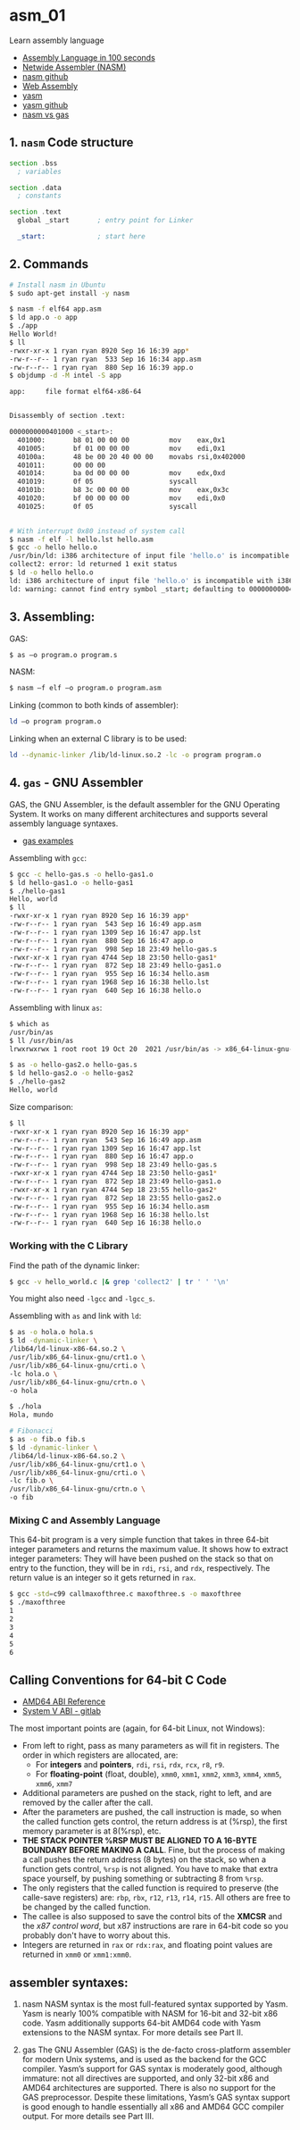 # asm_01

Learn assembly language

* [Assembly Language in 100 seconds](https://youtu.be/4gwYkEK0gOk)
* [Netwide Assembler (NASM)](https://www.nasm.us/)
* [nasm github](https://github.com/netwide-assembler/nasm)
* [Web Assembly](https://webassembly.org/)
* [yasm](https://yasm.tortall.net/)
* [yasm github](https://github.com/yasm)
* [nasm vs gas](https://developer.ibm.com/articles/l-gas-nasm/)

## 1. `nasm` Code structure

```asm
section .bss
  ; variables

section .data
  ; constants

section .text
  global _start       ; entry point for Linker

  _start:             ; start here
```

## 2. Commands

```sh
# Install nasm in Ubuntu
$ sudo apt-get install -y nasm

$ nasm -f elf64 app.asm
$ ld app.o -o app
$ ./app
Hello World!
$ ll
-rwxr-xr-x 1 ryan ryan 8920 Sep 16 16:39 app*
-rw-r--r-- 1 ryan ryan  533 Sep 16 16:34 app.asm
-rw-r--r-- 1 ryan ryan  880 Sep 16 16:39 app.o
$ objdump -d -M intel -S app

app:     file format elf64-x86-64


Disassembly of section .text:

0000000000401000 <_start>:
  401000:       b8 01 00 00 00          mov    eax,0x1
  401005:       bf 01 00 00 00          mov    edi,0x1
  40100a:       48 be 00 20 40 00 00    movabs rsi,0x402000
  401011:       00 00 00 
  401014:       ba 0d 00 00 00          mov    edx,0xd
  401019:       0f 05                   syscall 
  40101b:       b8 3c 00 00 00          mov    eax,0x3c
  401020:       bf 00 00 00 00          mov    edi,0x0
  401025:       0f 05                   syscall

  
# With interrupt 0x80 instead of system call
$ nasm -f elf -l hello.lst hello.asm
$ gcc -o hello hello.o
/usr/bin/ld: i386 architecture of input file 'hello.o' is incompatible with i386:x86-64 output
collect2: error: ld returned 1 exit status
$ ld -o hello hello.o
ld: i386 architecture of input file 'hello.o' is incompatible with i386:x86-64 output
ld: warning: cannot find entry symbol _start; defaulting to 0000000000401000
```

## 3. Assembling:
GAS:
```sh
$ as –o program.o program.s
```

NASM:
```sh
$ nasm –f elf –o program.o program.asm
```

Linking (common to both kinds of assembler):
```sh
ld –o program program.o
```

Linking when an external C library is to be used:
```sh
ld --dynamic-linker /lib/ld-linux.so.2 -lc -o program program.o
```

## 4. `gas` - GNU Assembler
GAS, the GNU Assembler, is the default assembler for the GNU Operating System. It works on many different architectures and supports several assembly language syntaxes.

* [gas examples](https://cs.lmu.edu/~ray/notes/gasexamples/)

Assembling with `gcc`:
```sh
$ gcc -c hello-gas.s -o hello-gas1.o
$ ld hello-gas1.o -o hello-gas1
$ ./hello-gas1 
Hello, world
$ ll
-rwxr-xr-x 1 ryan ryan 8920 Sep 16 16:39 app*
-rw-r--r-- 1 ryan ryan  543 Sep 16 16:49 app.asm
-rw-r--r-- 1 ryan ryan 1309 Sep 16 16:47 app.lst
-rw-r--r-- 1 ryan ryan  880 Sep 16 16:47 app.o
-rw-r--r-- 1 ryan ryan  998 Sep 18 23:49 hello-gas.s
-rwxr-xr-x 1 ryan ryan 4744 Sep 18 23:50 hello-gas1*
-rw-r--r-- 1 ryan ryan  872 Sep 18 23:49 hello-gas1.o
-rw-r--r-- 1 ryan ryan  955 Sep 16 16:34 hello.asm
-rw-r--r-- 1 ryan ryan 1968 Sep 16 16:38 hello.lst
-rw-r--r-- 1 ryan ryan  640 Sep 16 16:38 hello.o
```

Assembling with linux `as`:
```sh
$ which as
/usr/bin/as
$ ll /usr/bin/as
lrwxrwxrwx 1 root root 19 Oct 20  2021 /usr/bin/as -> x86_64-linux-gnu-as*

$ as -o hello-gas2.o hello-gas.s
$ ld hello-gas2.o -o hello-gas2
$ ./hello-gas2
Hello, world
```

Size comparison:
```sh
$ ll
-rwxr-xr-x 1 ryan ryan 8920 Sep 16 16:39 app*
-rw-r--r-- 1 ryan ryan  543 Sep 16 16:49 app.asm
-rw-r--r-- 1 ryan ryan 1309 Sep 16 16:47 app.lst
-rw-r--r-- 1 ryan ryan  880 Sep 16 16:47 app.o
-rw-r--r-- 1 ryan ryan  998 Sep 18 23:49 hello-gas.s
-rwxr-xr-x 1 ryan ryan 4744 Sep 18 23:50 hello-gas1*
-rw-r--r-- 1 ryan ryan  872 Sep 18 23:49 hello-gas1.o
-rwxr-xr-x 1 ryan ryan 4744 Sep 18 23:55 hello-gas2*
-rw-r--r-- 1 ryan ryan  872 Sep 18 23:55 hello-gas2.o
-rw-r--r-- 1 ryan ryan  955 Sep 16 16:34 hello.asm
-rw-r--r-- 1 ryan ryan 1968 Sep 16 16:38 hello.lst
-rw-r--r-- 1 ryan ryan  640 Sep 16 16:38 hello.o
```

### Working with the C Library
Find the path of the dynamic linker:
```sh
$ gcc -v hello_world.c |& grep 'collect2' | tr ' ' '\n'
```
You might also need `-lgcc` and `-lgcc_s`.

Assembling with `as` and link with `ld`:
```sh
$ as -o hola.o hola.s
$ ld -dynamic-linker \
/lib64/ld-linux-x86-64.so.2 \
/usr/lib/x86_64-linux-gnu/crt1.o \
/usr/lib/x86_64-linux-gnu/crti.o \
-lc hola.o \
/usr/lib/x86_64-linux-gnu/crtn.o \
-o hola

$ ./hola
Hola, mundo

# Fibonacci
$ as -o fib.o fib.s 
$ ld -dynamic-linker \
/lib64/ld-linux-x86-64.so.2 \
/usr/lib/x86_64-linux-gnu/crt1.o \
/usr/lib/x86_64-linux-gnu/crti.o \
-lc fib.o \
/usr/lib/x86_64-linux-gnu/crtn.o \
-o fib
```

### Mixing C and Assembly Language
This 64-bit program is a very simple function that takes in three 64-bit integer parameters and returns the maximum value. It shows how to extract integer parameters: They will have been pushed on the stack so that on entry to the function, they will be in `rdi`, `rsi`, and `rdx`, respectively. The return value is an integer so it gets returned in `rax`.

```sh
$ gcc -std=c99 callmaxofthree.c maxofthree.s -o maxofthree
$ ./maxofthree 
1
2
3
4
5
6
```

## Calling Conventions for 64-bit C Code

* [AMD64 ABI Reference](docs/abi.pdf)
* [System V ABI - gitlab](https://gitlab.com/x86-psABIs/x86-64-ABI)

The most important points are (again, for 64-bit Linux, not Windows):

* From left to right, pass as many parameters as will fit in registers. The order in which registers are allocated, are:
  * For **integers** and **pointers**, `rdi`, `rsi`, `rdx`, `rcx`, `r8`, `r9`.
  * For **floating-point** (float, double), `xmm0`, `xmm1`, `xmm2`, `xmm3`, `xmm4`, `xmm5`, `xmm6`, `xmm7`
* Additional parameters are pushed on the stack, right to left, and are removed by the caller after the call.
* After the parameters are pushed, the call instruction is made, so when the called function gets control, the return address is at (%rsp), the first memory parameter is at 8(%rsp), etc.
* **THE STACK POINTER %RSP MUST BE ALIGNED TO A 16-BYTE BOUNDARY BEFORE MAKING A CALL**. Fine, but the process of making a call pushes the return address (8 bytes) on the stack, so when a function gets control, `%rsp` is not aligned. You have to make that extra space yourself, by pushing something or subtracting 8 from `%rsp`.
* The only registers that the called function is required to preserve (the calle-save registers) are: `rbp`, `rbx`, `r12`, `r13`, `r14`, `r15`. All others are free to be changed by the called function.
* The callee is also supposed to save the control bits of the **XMCSR** and the _x87 control word_, but x87 instructions are rare in 64-bit code so you probably don't have to worry about this.
* Integers are returned in `rax` or `rdx:rax`, and floating point values are returned in `xmm0` or `xmm1:xmm0`.


## assembler syntaxes:

1. nasm
    NASM syntax is the most full-featured syntax supported by Yasm. Yasm is nearly 100% compatible with NASM for 16-bit and 32-bit x86 code. Yasm additionally supports 64-bit AMD64 code with Yasm extensions to the NASM syntax. For more details see Part II.

2. gas
    The GNU Assembler (GAS) is the de-facto cross-platform assembler for modern Unix systems, and is used as the backend for the GCC compiler. Yasm’s support for GAS syntax is moderately good, although immature: not all directives are supported, and only 32-bit x86 and AMD64 architectures are supported. There is also no support for the GAS preprocessor. Despite these limitations, Yasm’s GAS syntax support is good enough to handle essentially all x86 and AMD64 GCC compiler output. For more details see Part III.